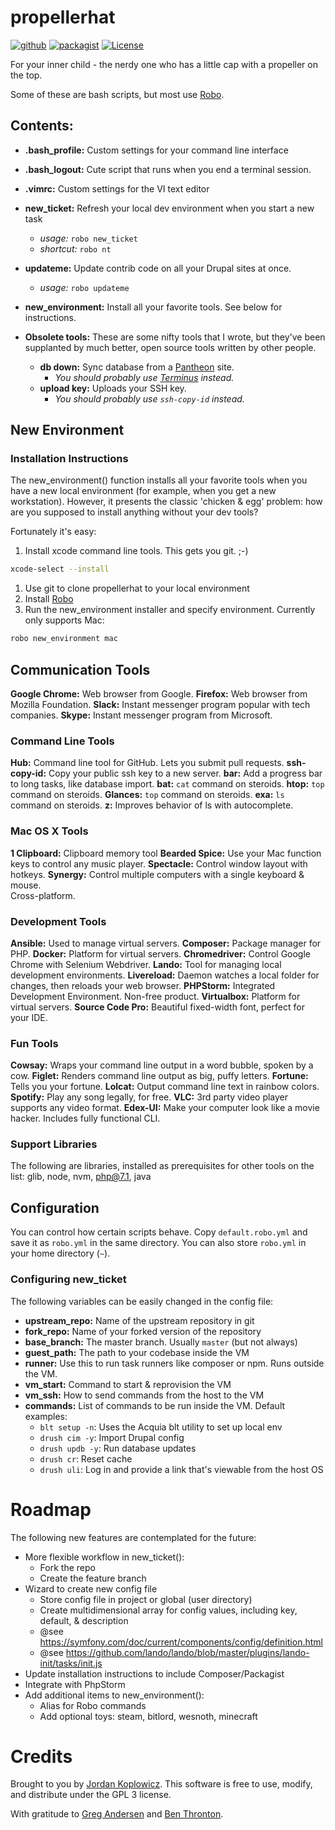 # propellerhat
[![github](https://img.shields.io/badge/github-0a0.svg?logo=github)](https://github.com/koppieesq/propellerhat)
[![packagist](https://img.shields.io/badge/packagist-orange.svg?logo=php&logoColor=white)](https://packagist.org/packages/koppieesq/propellerhat)
[![License](https://img.shields.io/badge/license-GPL3-teal.svg?logo=gnu)](LICENSE)

For your inner child - the nerdy one who has a little cap with a propeller on the top.

Some of these are bash scripts, but most use [Robo](https://robo.li).

## Contents:
- **.bash_profile:** Custom settings for your command line interface
- **.bash_logout:** Cute script that runs when you end a terminal session.
- **.vimrc:** Custom settings for the VI text editor
- **new_ticket:** Refresh your local dev environment when you start a new task
  - *usage:* `robo new_ticket`
  - *shortcut:* `robo nt`
- **updateme:** Update contrib code on all your Drupal sites at once.
  - *usage:* `robo updateme`
- **new_environment:** Install all your favorite tools.  See below for instructions.
  
- **Obsolete tools:** These are some nifty tools that I wrote, but they've been supplanted by much better, open source tools written by other people.
    - **db down:** Sync database from a [Pantheon](https://pantheon.io) site.
      - *You should probably use [Terminus](https://github.com/pantheon-systems/terminus) instead.*
    - **upload key:** Uploads your SSH key.
      - *You should probably use `ssh-copy-id` instead.*
      
## New Environment
### Installation Instructions
The new_environment() function installs all your favorite tools when you have a new local environment (for example, when you get a new workstation).  However, it presents the classic 'chicken & egg' problem: how are you supposed to install anything without your dev tools?

Fortunately it's easy:
1. Install xcode command line tools.  This gets you git.  ;-)
```bash
xcode-select --install
```
1. Use git to clone propellerhat to your local environment
1. Install [Robo](https://robo.li/)
1. Run the new_environment installer and specify environment.  Currently only supports Mac:
```bash
robo new_environment mac
```

## Communication Tools
**Google Chrome:** Web browser from Google.
**Firefox:** Web browser from Mozilla Foundation.
**Slack:** Instant messenger program popular with tech companies.
**Skype:** Instant messenger program from Microsoft.

### Command Line Tools
**Hub:** Command line tool for GitHub.  Lets you submit pull requests.
**ssh-copy-id:** Copy your public ssh key to a new server.
**bar:** Add a progress bar to long tasks, like database import.
**bat:** `cat` command on steroids.
**htop:** `top` command on steroids.
**Glances:** `top` command on steroids.
**exa:** `ls` command on steroids.
**z:** Improves behavior of ls with autocomplete.

### Mac OS X Tools
**1 Clipboard:** Clipboard memory tool
**Bearded Spice:** Use your Mac function keys to control any music player.
**Spectacle:** Control window layout with hotkeys.
**Synergy:** Control multiple computers with a single keyboard & mouse.  
Cross-platform.

### Development Tools
**Ansible:** Used to manage virtual servers.
**Composer:** Package manager for PHP.
**Docker:** Platform for virtual servers.
**Chromedriver:** Control Google Chrome with Selenium Webdriver.
**Lando:** Tool for managing local development environments.
**Livereload:** Daemon watches a local folder for changes, then reloads your 
web browser.
**PHPStorm:** Integrated Development Environment.  Non-free product.
**Virtualbox:** Platform for virtual servers.
**Source Code Pro:** Beautiful fixed-width font, perfect for your IDE.

### Fun Tools
**Cowsay:** Wraps your command line output in a word bubble, spoken by a cow.
**Figlet:** Renders command line output as big, puffy letters.
**Fortune:** Tells you your fortune.
**Lolcat:** Output command line text in rainbow colors.
**Spotify:** Play any song legally, for free.
**VLC:** 3rd party video player supports any video format.
**Edex-UI:** Make your computer look like a movie hacker.  Includes fully 
functional CLI.

### Support Libraries
The following are libraries, installed as prerequisites for other tools on 
the list: glib, node, nvm, php@7.1, java

## Configuration
You can control how certain scripts behave.  Copy `default.robo.yml` and save it as `robo.yml` in the same directory.  You can also store `robo.yml` in your home directory (`~`).

### Configuring new_ticket
The following variables can be easily changed in the config file:
- **upstream_repo:** Name of the upstream repository in git
- **fork_repo:** Name of your forked version of the repository
- **base_branch:** The master branch.  Usually `master` (but not always)
- **guest_path:** The path to your codebase inside the VM
- **runner:** Use this to run task runners like composer or npm.  Runs outside the VM.
- **vm_start:** Command to start & reprovision the VM
- **vm_ssh:** How to send commands from the host to the VM
- **commands:** List of commands to be run inside the VM.  Default examples:
  - `blt setup -n`: Uses the Acquia blt utility to set up local env
  - `drush cim -y`: Import Drupal config
  - `drush updb -y`: Run database updates
  - `drush cr`: Reset cache
  - `drush uli`: Log in and provide a link that's viewable from the host OS
  
# Roadmap
The following new features are contemplated for the future:
- More flexible workflow in new_ticket():
  - Fork the repo
  - Create the feature branch
- Wizard to create new config file
  - Store config file in project or global (user directory)
  - Create multidimensional array for config values, including key, default, & description
  - @see https://symfony.com/doc/current/components/config/definition.html
  - @see https://github.com/lando/lando/blob/master/plugins/lando-init/tasks/init.js
- Update installation instructions to include Composer/Packagist
- Integrate with PhpStorm
- Add additional items to new_environment():
  - Alias for Robo commands
  - Add optional toys: steam, bitlord, wesnoth, minecraft
  
# Credits

Brought to you by [Jordan Koplowicz](http://koplowiczandsons.com).  This software is free to use, modify, and distribute under the GPL 3 license.

With gratitude to [Greg Andersen](https://github.com/g1a/starter) and [Ben Thronton](https://git.businesswire.com/projects/HQ/repos/hq-tools/browse/dev/reset-dev).